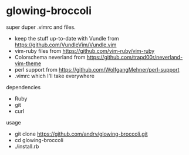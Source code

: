 # glowing-broccoli
super duper .vimrc and files.

- keep the stuff up-to-date with Vundle from https://github.com/VundleVim/Vundle.vim
- vim-ruby files from https://github.com/vim-ruby/vim-ruby
- Colorschema neverland from https://github.com/trapd00r/neverland-vim-theme
- perl support from https://github.com/WolfgangMehner/perl-support
- .vimrc which I'll take everywhere

dependencies

- Ruby
- git
- curl

usage

- git clone https://github.com/andrv/glowing-broccoli.git
- cd glowing-broccoli
- ./install.rb
